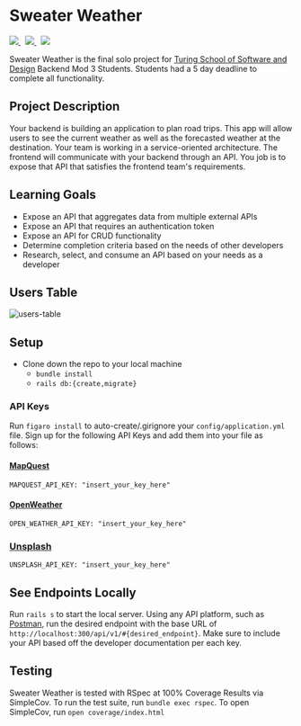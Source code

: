 # Sweater Weather
<p align="left">
  <a href ="https://ruby-doc.org/">
    <img src="https://img.shields.io/badge/RUBY-2.5.3-957DAD?style=for-the-badge">
  </a>
  &nbsp;
  <a href="https://guides.rubyonrails.org/">
    <img src="https://img.shields.io/badge/RAILS-5.2.4-957DAD?style=for-the-badge">
  </a>
  &nbsp;
  <a href="https://github.com/simplecov-ruby/simplecov">
    <img src="https://img.shields.io/badge/coverage-100%25-brightgreen?style=for-the-badge">
  </a>
</p>

Sweater Weather is the final solo project for [Turing School of Software and Design](https://turing.io/) Backend Mod 3 Students. Students had a 5 day deadline to complete all functionality.

## Project Description

Your backend is building an application to plan road trips. This app will allow users to see the current weather as well as the forecasted weather at the destination. Your team is working in a service-oriented architecture. The frontend will communicate with your backend through an API. You job is to expose that API that satisfies the frontend team's requirements.

## Learning Goals
* Expose an API that aggregates data from multiple external APIs
* Expose an API that requires an authentication token
* Expose an API for CRUD functionality
* Determine completion criteria based on the needs of other developers
* Research, select, and consume an API based on your needs as a developer

## Users Table
<img src="https://i.ibb.co/frvvvKz/users-table.png" alt="users-table">

## Setup

* Clone down the repo to your local machine
  * `bundle install`
  * `rails db:{create,migrate}`

### API Keys

Run `figaro install` to auto-create/.girignore your `config/application.yml` file. Sign up for the following API Keys and add them into your file as follows:

#### [MapQuest](https://developer.mapquest.com/plan_purchase/steps/business_edition/business_edition_free/register)
```
MAPQUEST_API_KEY: "insert_your_key_here"
```

#### [OpenWeather](https://home.openweathermap.org/users/sign_up)
```
OPEN_WEATHER_API_KEY: "insert_your_key_here"
```

### [Unsplash](https://unsplash.com/developers)
```
UNSPLASH_API_KEY: "insert_your_key_here"
```

## See Endpoints Locally

Run `rails s` to start the local server. Using any API platform, such as [Postman](https://www.postman.com/downloads/), run the desired endpoint with the base URL of `http://localhost:300/api/v1/#{desired_endpoint}`. Make sure to include your API based off the developer documentation per each key.

## Testing

Sweater Weather is tested with RSpec at 100% Coverage Results via SimpleCov. To run the test suite, run `bundle exec rspec`. To open SimpleCov, run `open coverage/index.html`
